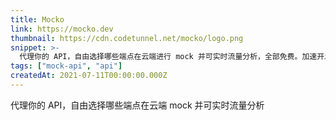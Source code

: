 ```yaml
---
title: Mocko
link: https://mocko.dev
thumbnail: https://cdn.codetunnel.net/mocko/logo.png
snippet: >-
  代理你的 API，自由选择哪些端点在云端进行 mock 并可实时流量分析，全部免费。加速开发与集成测试。
tags: ["mock-api", "api"]
createdAt: 2021-07-11T00:00:00.000Z
---
```

代理你的 API，自由选择哪些端点在云端 mock 并可实时流量分析